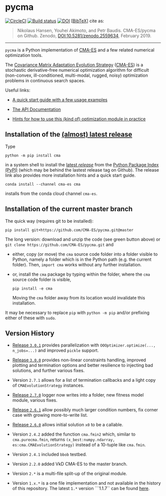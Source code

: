 # pycma &nbsp; &nbsp; &nbsp; &nbsp; 
[![CircleCI](https://circleci.com/gh/CMA-ES/pycma/tree/master.svg?style=shield)](https://circleci.com/gh/CMA-ES/pycma/tree/master)
[![Build status](https://ci.appveyor.com/api/projects/status/1rge11pwyt55b26k?svg=true)](https://ci.appveyor.com/project/nikohansen/pycma)
[![DOI](https://zenodo.org/badge/68926339.svg)](https://doi.org/10.5281/zenodo.2559634)
[[BibTeX](http://cma.gforge.inria.fr/pycmabibtex.bib)] cite as:
> Nikolaus Hansen, Youhei Akimoto, and Petr Baudis. CMA-ES/pycma on Github. Zenodo, [DOI:10.5281/zenodo.2559634](https://doi.org/10.5281/zenodo.2559634), February 2019. 
---

<!--- 

[![Build status](https://ci.appveyor.com/api/projects/status/1rge11pwyt55b26k/branch/master?svg=true)](https://ci.appveyor.com/project/nikohansen/pycma/branch/master)

Zenodo: 34 points to the latest, this is 35: https://zenodo.org/badge/latestdoi/68926339 

--->
  
``pycma`` is a Python implementation of [CMA-ES](http://cma.gforge.inria.fr/) and a few related numerical optimization tools.

The [Covariance Matrix Adaptation Evolution Strategy](https://en.wikipedia.org/wiki/CMA-ES) 
([CMA-ES](http://cma.gforge.inria.fr/)) is a stochastic derivative-free numerical optimization
algorithm for difficult (non-convex, ill-conditioned, multi-modal, rugged, noisy) optimization
problems in continuous search spaces.

Useful links:

* [A quick start guide with a few usage examples](https://pypi.python.org/pypi/cma)

* [The API Documentation](http://cma.gforge.inria.fr/apidocs-pycma)

* [Hints for how to use this (kind of) optimization module in practice](http://cma.gforge.inria.fr/cmaes_sourcecode_page.html#practical)

## Installation of the [(almost) latest release](https://pypi.python.org/pypi/cma)

Type

    python -m pip install cma

in a system shell to install the [latest _release_](https://pypi.python.org/pypi/cma)
from the [Python Package Index (PyPI)](https://pypi.python.org/pypi) (which may be 
behind the lastest release tag on Github). The release link also provides more installation hints and a quick start guide.

    conda install --channel cma-es cma

installs from the conda cloud channel `cma-es`.

## Installation of the current master branch

The quick way (requires git to be installed):

    pip install git+https://github.com/CMA-ES/pycma.git@master

The long version: download and unzip the code (see green button above) or
``git clone https://github.com/CMA-ES/pycma.git`` and

- either, copy (or move) the ``cma`` source code folder into a folder visible to Python, 
  namely a folder which is in the Python path (e.g. the current folder). Then, 
  ``import cma`` works without any further installation.

- or, install the ``cma`` package by typing within the folder, where the ``cma`` source 
  code folder is visible,

      pip install -e cma

  Moving the ``cma`` folder away from its location would invalidate this
  installation.

It may be necessary to replace ``pip`` with ``python -m pip`` and/or prefixing
either of these with ``sudo``.

## Version History

* [Release ``3.0.1``](https://github.com/CMA-ES/pycma/releases/tag/r3.0.1) provides parallelization with ``OOOptimizer.optimize(..., n_jobs=...)`` and improved `pickle` support.

* [Release ``3.0.0``](https://github.com/CMA-ES/pycma/releases/tag/r3.0.0) provides non-linear constraints handling, improved plotting and termination options and better resilience to injecting bad solutions, and further various fixes.

* Version ``2.7.1`` allows for a list of termination callbacks and a light copy of `CMAEvolutionStrategy` instances.

* [Release ``2.7.0``](https://github.com/CMA-ES/pycma/releases/tag/r2.7.0) logger now writes into a folder, new fitness model module, various fixes.

* [Release ``2.6.1``](https://github.com/CMA-ES/pycma/releases/tag/r2.6.1) allow possibly much larger condition numbers, fix corner case with growing more-to-write list.

* [Release ``2.6.0``](https://github.com/CMA-ES/pycma/releases/tag/r2.6.0) allows initial solution `x0` to be a callable.

* Version ``2.4.2`` added the function `cma.fmin2` which, similar to `cma.purecma.fmin`, 
  returns ``(x_best:numpy.ndarray, es:cma.CMAEvolutionStrategy)``  instead of a 10-tuple
  like `cma.fmin`.
  
* Version ``2.4.1`` included ``bbob`` testbed.

* Version ``2.2.0`` added VkD CMA-ES to the master branch.

* Version ``2.*`` is a multi-file split-up of the original module.

* Version ``1.x.*`` is a one file implementation and not available in the history of
  this repository. The latest ``1.*`` version ```1.1.7`` can be found
  [here](https://pypi.python.org/pypi/cma/1.1.7).
  
